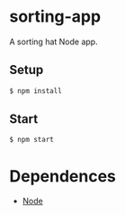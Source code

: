 # sorting-app
A sorting hat Node app.

## Setup

```bash
$ npm install
```

## Start

```bash
$ npm start
```

# Dependences

* [Node](https://nodejs.org/)
